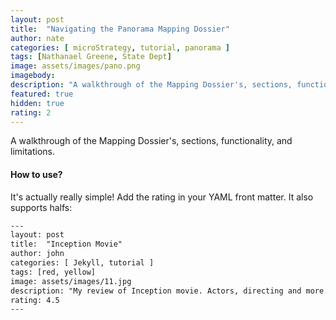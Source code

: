 ```yaml
---
layout: post
title:  "Navigating the Panorama Mapping Dossier"
author: nate
categories: [ microStrategy, tutorial, panorama ]
tags: [Nathanael Greene, State Dept]
image: assets/images/pano.png
imagebody: 
description: "A walkthrough of the Mapping Dossier's, sections, functionality, and limitations."
featured: true
hidden: true
rating: 2
---
```


A walkthrough of the Mapping Dossier's, sections, functionality, and limitations.

#### How to use?

It's actually really simple! Add the rating in your YAML front matter. It also supports halfs:

```html
---
layout: post
title:  "Inception Movie"
author: john
categories: [ Jekyll, tutorial ]
tags: [red, yellow]
image: assets/images/11.jpg
description: "My review of Inception movie. Actors, directing and more."
rating: 4.5
---
```

